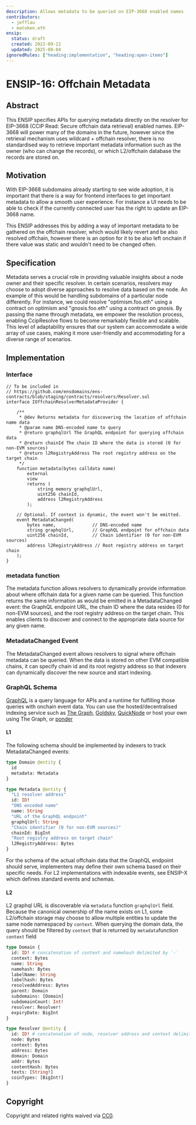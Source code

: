 ```yaml
---
description: Allows metadata to be queried on EIP-3668 enabled names
contributors:
  - jefflau
  - matoken.eth
ensip:
  status: draft
  created: 2022-09-22
  updated: 2025-08-04
ignoredRules: ["heading:implementation", "heading:open-items"]
---
```


# ENSIP-16: Offchain Metadata

## Abstract

This ENSIP specifies APIs for querying metadata directly on the resolver for EIP-3668 (CCIP Read: Secure offchain data retrieval) enabled names. EIP-3668 will power many of the domains in the future, however since the retrieval mechanism uses wildcard + offchain resolver, there is no standardised way to retrieve important metadata information such as the owner (who can change the records), or which L2/offchain database the records are stored on.

## Motivation

With EIP-3668 subdomains already starting to see wide adoption, it is important that there is a way for frontend interfaces to get important metadata to allow a smooth user experience. For instance a UI needs to be able to check if the currently connected user has the right to update an EIP-3668 name.

This ENSIP addresses this by adding a way of important metadata to be gathered on the offchain resolver, which would likely revert and be also resolved offchain, however there is an option for it to be also left onchain if there value was static and wouldn't need to be changed often.

## Specification

Metadata serves a crucial role in providing valuable insights about a node owner and their specific resolver. In certain scenarios, resolvers may choose to adopt diverse approaches to resolve data based on the node. An example of this would be handling subdomains of a particular node differently. For instance, we could resolve "optimism.foo.eth" using a contract on optimism and "gnosis.foo.eth" using a contract on gnosis.
By passing the name through metadata, we empower the resolution process, enabling CcipResolve flows to become remarkably flexible and scalable. This level of adaptability ensures that our system can accommodate a wide array of use cases, making it more user-friendly and accommodating for a diverse range of scenarios.

## Implementation

### Interface

```solidity
// To be included in
// https://github.com/ensdomains/ens-contracts/blob/staging/contracts/resolvers/Resolver.sol
interface IOffchainResolverMetadataProvider {

    /**
     * @dev Returns metadata for discovering the location of offchain name data
     * @param name DNS-encoded name to query
     * @return graphqlUrl The GraphQL endpoint for querying offchain data
     * @return chainId The chain ID where the data is stored (0 for non-EVM sources)
     * @return l2RegistryAddress The root registry address on the target chain
     */
    function metadata(bytes calldata name)
        external
        view
        returns (
            string memory graphqlUrl,
            uint256 chainId,
            address l2RegistryAddress
        );

    // Optional. If context is dynamic, the event won't be emitted.
    event MetadataChanged(
        bytes name,              // DNS-encoded name
        string graphqlUrl,       // GraphQL endpoint for offchain data
        uint256 chainId,         // Chain identifier (0 for non-EVM sources)
        address l2RegistryAddress // Root registry address on target chain
    );
}
```

### metadata function

The metadata function allows resolvers to dynamically provide information about where offchain data for a given name can be queried. This function returns the same information as would be emitted in a MetadataChanged event: the GraphQL endpoint URL, the chain ID where the data resides (0 for non-EVM sources), and the root registry address on the target chain. This enables clients to discover and connect to the appropriate data source for any given name. 

### MetadataChanged Event

The MetadataChanged event allows resolvers to signal where offchain metadata can be queried. When the data is stored on other EVM compatible chains, it can specify chain id and its root registry address so that indexers can dynamically discover the new source and start indexing.

### GraphQL Schema

[GraphQL](https://graphql.org) is a query language for APIs and a runtime for fulfilling those queries with onchain event data. You can use the hosted/decentralised indexing service such as [The Graph](https://thegraph.com), [Goldsky](https://docs.goldsky.com/introduction), [QuickNode](https://marketplace.quicknode.com/add-on/subgraph-hosting) or host your own using The Graph, or [ponder](https://ponder.sh)

#### L1

The following schema should be implemented by indexers to track MetadataChanged events:

```graphql
type Domain @entity {
  id
  metadata: Metadata
}

type Metadata @entity {
  "L1 resolver address"
  id: ID!
  "DNS encoded name"
  name: String
  "URL of the GraphQL endpoint"
  graphqlUrl: String
  "Chain identifier (0 for non-EVM sources)"
  chainId: BigInt
  "Root registry address on target chain"
  l2RegistryAddress: Bytes
}
```

For the schema of the actual offchain data that the GraphQL endpoint should serve, implementers may define their own schema based on their specific needs. For L2 implementations with indexable events, see ENSIP-X which defines standard events and schemas.


#### L2

L2 graphql URL is discoverable via `metadata` function `graphqlUrl` field.
Because the canonical ownership of the name exists on L1, some L2/offchain storage may choose to allow multiple entities to update the same node namespaced by `context`. When querying the domain data, the query should be filtered by `context` that is returned by `metadata`function `context` field

```graphql
type Domain {
  id: ID! # concatenation of context and namehash delimited by `-`
  context: Bytes
  name: String
  namehash: Bytes
  labelName: String
  labelhash: Bytes
  resolvedAddress: Bytes
  parent: Domain
  subdomains: [Domain]
  subdomainCount: Int!
  resolver: Resolver!
  expiryDate: BigInt
}

type Resolver @entity {
  id: ID! # concatenation of node, resolver address and context delimited by `-`
  node: Bytes
  context: Bytes
  address: Bytes
  domain: Domain
  addr: Bytes
  contentHash: Bytes
  texts: [String!]
  coinTypes: [BigInt!]
}
```

## Copyright

Copyright and related rights waived via [CC0](https://creativecommons.org/publicdomain/zero/1.0/).
